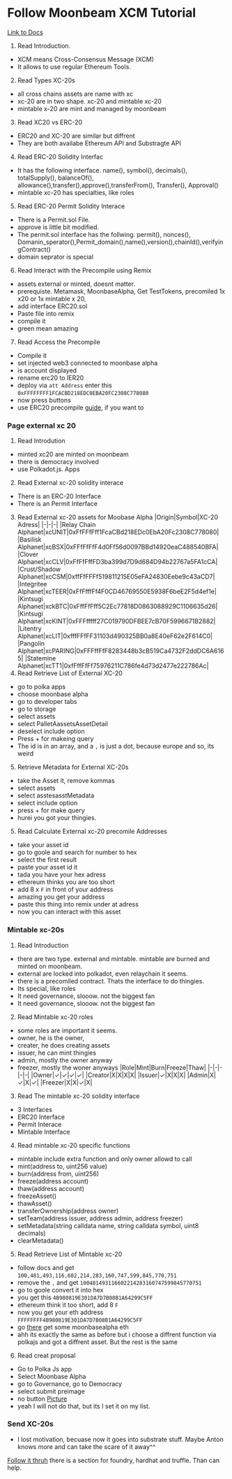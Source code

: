 # Follow Moonbeam XCM Tutorial

[Link to Docs](https://docs.moonbeam.network/builders/interoperability/xcm/xc20/overview/)

1. Read Introduction.

- XCM means Cross-Consensus Message (XCM)
- It allows to use regular Ethereum Tools.

2. Read Types XC-20s

- all cross chains assets are name with xc
- xc-20 are in two shape. xc-20 and mintable xc-20
- mintable x-20 are mint and managed by moonbeam

3. Read XC20 vs ERC-20

- ERC20 and XC-20 are similar but diffrent
- They are both availabe Ethereum API and Substragte API

4. Read ERC-20 Solidity Interfac

- It has the following interface. name(), symbol(), decimals(), totalSupply(), balanceOf(), allowance(),transfer(),approve(),transferFrom(), Transfer(), Approval()
- mintable xc-20 has specialties, like roles

5. Read ERC-20 Permit Solidity Interace

- There is a Permit.sol File.
- approve is little bit modified.
- The permit.sol interface has the follwing. permit(), nonces(), Domanin_sperator(),Permit_domain(),name(),version(),chainId(),verifyingContract()
- domain seprator is special

6. Read Interact with the Precompile using Remix

- assets external or minted, doesnt matter.
- prerequiste. Metamask, MoonbaseAlpha, Get TestTokens, precomiled 1x x20 or 1x mintable x 20,
- add interface ERC20.sol
- Paste file into remix
- compile it
- green mean amazing

7. Read Access the Precompile

- Compile it
- set injected web3 connected to moonbase alpha
- is account displayed
- rename erc20 to IER20
- deploy via `att Address` enter this `0xFFFFFFFF1FCACBD218EDC0EBA20FC2308C778080`
- now press buttons
- use ERC20 precompile [guide](https://docs.moonbeam.network/builders/pallets-precompiles/precompiles/erc20/), if you want to

### Page external xc 20

1. Read Introdution

- minted xc20 are minted on moonbeam
- there is democracy involved
- use Polkadot.js. Apps

2. Read External xc-20 solidity interace

- There is an ERC-20 Interface
- There is an Permit Interface

3. Read External xc-20 assets for Moobase Alpha
   |Origin|Symbol|XC-20 Adress|
   |-|-|-|
   |Relay Chain Alphanet|xcUNIT|0xFfFFfFff1FcaCBd218EDc0EbA20Fc2308C778080|
   |Basilisk Alphanet|xcBSX|0xFFfFfFfF4d0Ff56d0097BBd14920eaC488540BFA|
   |Clover Alphanet|xcCLV|0xFfFfFffFD3ba399d7D9d684D94b22767a5FA1cCA|
   |Crust/Shadow Alphanet|xcCSM|0xffFfFFFf519811215E05eFA24830Eebe9c43aCD7|
   |Integritee Alphanet|xcTEER|0xFfFfffFf4F0CD46769550E5938F6beE2F5d4ef1e|
   |Kintsugi Alphanet|xckBTC|0xFffFfFff5C2Ec77818D0863088929C1106635d26|
   |Kintsugi Alphanet|xcKINT|0xFFFfffff27C019790DFBEE7cB70F5996671B2882|
   |Litentry Alphanet|xcLIT|0xfffFFfFF31103d490325BB0a8E40eF62e2F614C0|
   |Pangolin Alphanet|xcPARING|0xFFFffFfF8283448b3cB519Ca4732F2ddDC6A6165|
   |Statemine Alphanet|xcTT1|0xfFffFfFf75976211C786fe4d73d2477e222786Ac|
4. Read Retrieve List of External XC-20
- go to polka apps
- choose moonbase alpha
- go to developer tabs
- go to storage
- select assets
- select PalletAassetsAssetDetail
- deselect include option
- Press + for makeing query
- The id is in an array, and a `,` is just a dot, because europe and so, its weird
5. Retrieve Metadata for External XC-20s
- take the Asset it, remove kommas
- select assets
- select asstesasstMetadata
- select include option
- press + for make query
- hurei you got your thingies.
5. Read Calculate External xc-20 precomile Addresses
- take your asset id
- go to goole and search for number to hex
- select the first result
- paste your asset id it
- tada you have your hex adress
- ethereum thinks you are too short
- add 8 x `F` in front of your address
- amazing you get your address
- paste this thing into remix under at adress
- now you can interact with this asset

### Mintable xc-20s
1. Read Introduction
- there are two type. external and mintable. mintable are burned and minted on moonbeam.
- external are locked into polkadot, even relaychain it seems.
- there is a precomiled contract. Thats the interface to do thingies.
- Its special, like roles
- It need governance, slooow. not the biggest fan
- It need governance, slooow. not the biggest fan
2. Read Mintable xc-20 roles
- some roles are important it seems.
- owner, he is the owner,
- creater, he does creating assets
- issuer, he can mint thingies
- admin, mostly the owner anyway
- freezer, mostly the woner anyways
|Role|Mint|Burn|Freeze|Thaw|
|-|-|-|-|-|
|Owner|✓|✓|✓|✓|
|Creator|X|X|X|X|
|Issuer|✓|X|X|X|
|Admin|X|✓|X|✓|
|Freezer|X|X|✓|X|
3. Read The mintable xc-20 solidity interface
- 3 Interfaces
- ERC20 Interface
- Permit Interace
- Mintable Interface
4. Read mintable xc-20 specific functions
- mintable include extra function and only owner allowd to call
- mint(address to, uint256 value)
- burn(address from, uint256)
- freeze(address account)
- thaw(address account)
- freezeAsset()
- thawAsset()
- transferOwnership(address owner)
- setTeam(address issuer, address admin, address freezer)
- setMetadata(string calldata name, string calldata symbol, uint8 decimals)
- clearMetadata()
5. Read Retrieve List of Mintable xc-20
- follow docs and get `100,481,493,116,602,214,283,160,747,599,845,770,751`
- remove the `,` and get `100481493116602214283160747599845770751`
- go to goole convert it into hex
- you get this `4B980819E301DA7D7B08B1A64299C5FF`
- ethereum think it too short, add 8 `F`
- now you get your eth address `FFFFFFFF4B980819E301DA7D7B08B1A64299C5FF`
- go [there](https://apps.moonbeam.network/moonbase-alpha/faucet/) get some moonbasealpha eth
- ahh its exactly the same as before but i choose a diffrent function via polkajs and got a diffrent asset. But the rest is the same
6. Read creat proposal
- Go to Polka Js app
- Select Moonbase Alpha
- go to Governance, go to Democracy
- select submit preimage
- no button [Picture](https://i.ibb.co/FJTvryq/image.png)
- yeah I will not do that, but its I set it on my list.

### Send XC-20s

- I lost motivation, becuase now it goes into substrate stuff. Maybe Anton knows more and can take the scare of it away^^

[Follow it thruh](https://docs.moonbeam.network/builders/get-started/)
there is a section for foundry, hardhat and truffle. Than can help.

